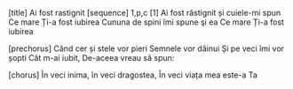 [title] Ai fost rastignit
[sequence] 1,p,c
[1]
Ai fost răstignit și cuiele-mi spun
Ce mare Ți-a fost iubirea
Cununa de spini îmi spune şi ea
Ce mare Ți-a fost iubirea

[prechorus]
Când cer și stele vor pieri
Semnele vor dăinui
Și pe veci îmi vor șopti
Cât m-ai iubit,
De-aceea vreau să spun:

[chorus]
În veci inima, în veci dragostea,
În veci viața mea este-a Ta

